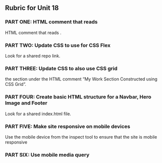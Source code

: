 ## Rubric for Unit 18 


### PART ONE: HTML comment that reads 
<!--  My UX Skills section coded using CSS flex -->
HTML comment that reads <!--  My UX Skills section coded using CSS flex --> .
### PART TWO: Update CSS to use for CSS Flex 
Look for a shared repo link.
### PART THREE: Update CSS to also use CSS grid 
the section under the HTML comment “My Work Section Constructed using CSS Grid”.
### PART FOUR: Create basic HTML structure for a Navbar, Hero Image and Footer
Look for a shared index.html file.
### PART FIVE: Make site responsive on mobile devices
Use the mobile device from the inspect tool to ensure that the site is mobile responsive 
### PART SIX: Use mobile media query 